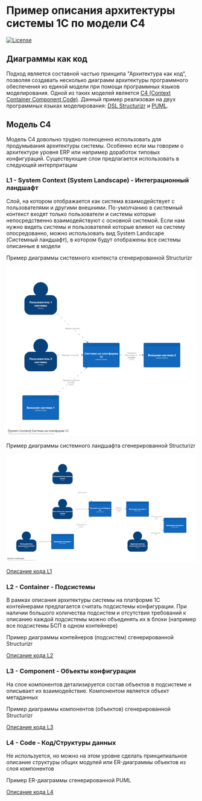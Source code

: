 # Пример описания архитектуры системы 1С по модели C4

[![License](https://img.shields.io/github/license/ivanmolodec/c4-1c-example?style=badge)](https://github.com/ivanmolodec/c4-1c-example/blob/develop/LICENSE)

## Диаграммы как код

Подход является составной частью принципа "Архитектура как код", позволяя создавать несколько диаграмм архитектуры программного обеспечения из единой модели при помощи программных языков моделирования. Одной из таких моделей является [C4 (Context Container Component Code)](https://c4model.com/). Данный пример реализован на двух программных языках моделирования: [DSL Structurizr](https://structurizr.com/dsl) и [PUML](https://plantuml.com/).

## Модель C4

Модель С4 довольно трудно полноценно использовать для продумывания архитектуры системы. Особенно если мы говорим о архитектуре уровня ERP или например доработок типовых конфигураций. Существующие слои предлагается использовать в следующей интерпритации

### L1 - System Context (System Landscape) - Интеграционный ландшафт

Слой, на котором отображается как система взаимодействует с пользователями и другими внешними. По-умолчанию в системный контекст входят только пользователи и системы которые непосредственно взаимодействуют с основной системой. Если нам нужно видеть системы и пользователей которые влияют на систему опосредованно, можно использовать вид System Landscape (Системный ландшафт), в котором будут отображены все системы описанные в модели

Пример диаграммы системного контекста сгенерированной Structurizr

![image](docs/img/structurizrSystemContext.png)

Пример диаграммы системного ландшафта сгенерированной Structurizr

![image](docs/img/structurizrSystemLandscape.png)

[Описание кода L1](docs/L1SystemContext.md)

### L2 - Container - Подсистемы

В рамках описания архитектуры системы на платформе 1С контейнерами предлагается считать подсистемы конфигурации. При наличии большого количества подсистем и отсутствия требований к описанию каждой подсистемы можно объединять их в блоки (например все подсистемы БСП в одном контейнере)

Пример диаграммы контейнеров (подсистем) сгенерированной Structurizr

[Описание кода L2](docs/L2Container.md)

### L3 - Component - Объекты конфигурации

На слое компонентов детализируется состав объектов в подсистеме и описывает их взаимодействие. Компонентом является объект метаданных

Пример диаграммы компонентов (объектов) сгенерированной Structurizr


[Описание кода L3](docs/L3Component.md)

### L4 - Code - Код/Структуры данных

Не используется, но можно на этом уровне сделать принципиальное описание структуры общих модулей или ER-диаграммы объектов из слоя компонентов

Пример ER-диаграммы сгенерированной PUML


[Описание кода L4](docs/L4Code.md)